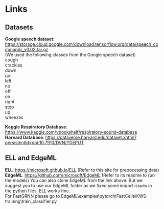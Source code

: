 # Links

## Datasets  
**Google speech dataset**: https://storage.cloud.google.com/download.tensorflow.org/data/speech_commands_v0.02.tar.gz  
(We used the following classes from the Google speech dataset)  
cough  
crackles  
down  
go  
left  
no  
off  
on  
right  
stop  
up  
wheezes  

**Kaggle Respiratory Database**: https://www.kaggle.com/vbookshelf/respiratory-sound-database  
**Harvard Database**: https://dataverse.harvard.edu/dataset.xhtml?persistentId=doi:10.7910/DVN/YDEPUT  

## ELL and EdgeML  

**ELL**: https://microsoft.github.io/ELL (Refer to this site for prepocessing data)  
**EdgeML**: https://github.com/microsoft/EdgeML (Refer to its readme to run the models) 
You can also clone EdgeML from the link above. But we suggest you to use our EdgeML folder as we fixed some _import_ issues in the python files. ELL works fine.   
For FastGRNN please go to EdgeML\examples\pytorch\FastCells\KWS-training\train_classifier.py  


